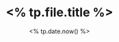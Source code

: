 ---
title: <% tp.file.title %>
date: <% tp.date.now() %>
categories: 
	- <%tp.file.folder()%>
tags: []
hide: []
sticky: []
category_bar: true
---